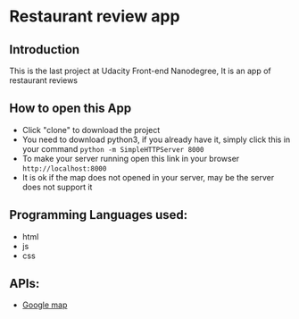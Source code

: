 # Restaurant review app
## Introduction
This is the last project at Udacity Front-end Nanodegree, It is an app of restaurant reviews

## How to open this App

* Click "clone" to download the project
* You need to download python3, if you already have it, simply click this in your command `python -m SimpleHTTPServer 8000`
* To make your server running open this link in your browser `http://localhost:8000`
* It is ok if the map does not opened in your server, may be the server does not support it 

## Programming Languages used:

* html
* js
* css

## APIs:
* [Google map](https://developers.google.com/)
